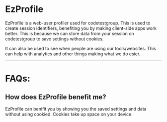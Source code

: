 <h1>EzProfile</h1>
<p>EzProfile is a web-user profiler used for codetestgroup. This is used to create session identifiers, benefiting you by making client-side apps work better. This is because we can store data from your session on codetestgroup to save settings without cookies.</p>
<p>It can also be used to see when people are using our tools/websites. This can help with analytics and other things making what we do esier.</p>
<hr>
<h1>FAQs:</h1>
<h2>How does EzProfile benefit me?</h2>
<p>EzProfile can benifit you by showing you the saved settings and data without using cookied. Cookies take up space on your device.</p>
